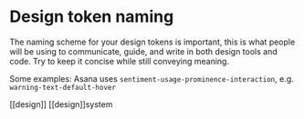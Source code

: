 # Design token naming

The naming scheme for your design tokens is important, this is what people will be using to communicate, guide, and write in both design tools and code. Try to keep it concise while still conveying meaning.

Some examples:
Asana uses `sentiment-usage-prominence-interaction`, e.g. `warning-text-default-hover`

[[design]]
[[design]]system